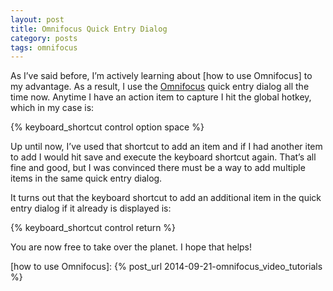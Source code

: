 ```yaml
---
layout: post
title: Omnifocus Quick Entry Dialog
category: posts
tags: omnifocus
---
```


As I’ve said before, I’m actively learning about [how to use Omnifocus] to my advantage.  As a result,  I use the [Omnifocus] quick entry dialog all the time now.  Anytime I have an action item to capture I hit the global hotkey, which in my case is:

{% keyboard_shortcut control option space %}

Up until now, I’ve used that shortcut to add an item and if I had another item to add I would hit save and execute the keyboard shortcut again.  That’s all fine and good, but I was convinced there must be a way to add multiple items in the same quick entry dialog.

It turns out that the keyboard shortcut to add an additional item in the quick entry dialog if it already is displayed is:

{% keyboard_shortcut control return %}

You are now free to take over the planet.  I hope that helps!

[Omnifocus]: https://www.omnigroup.com/omnifocus
[how to use Omnifocus]: {% post_url 2014-09-21-omnifocus_video_tutorials %}
